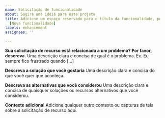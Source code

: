 ```yaml
---
name: Solicitação de funcionalidade
about: Sugira uma ideia para este projeto
title: Adicione um espaço reservado para o título da funcionalidade, por exemplo,
  [Nova funcionalidade]
labels: enhancement
assignees: ''

---
```


**Sua solicitação de recurso está relacionada a um problema? Por favor, descreva.**
Uma descrição clara e concisa de qual é o problema. Ex. Eu sempre fico frustrado quando [...]

**Descreva a solução que você gostaria**
Uma descrição clara e concisa do que você quer que aconteça.

**Descreva as alternativas que você considerou**
Uma descrição clara e concisa de quaisquer soluções ou recursos alternativos que você considerou.

**Contexto adicional**
Adicione qualquer outro contexto ou capturas de tela sobre a solicitação de recurso aqui.
